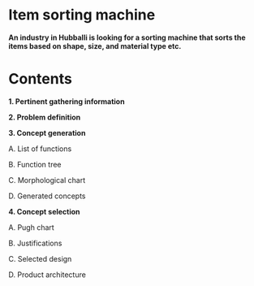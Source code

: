 # Item sorting machine
**An industry in Hubballi is looking for a sorting machine that sorts the items based on shape, size, and material type etc.**



# Contents
**1. Pertinent gathering information**

**2. Problem definition**

**3. Concept generation**

  A. List of functions

  B. Function tree

  C. Morphological chart

  D. Generated concepts

**4. Concept selection**

   A. Pugh chart

   B. Justifications

   C. Selected design 

   D. Product architecture 

